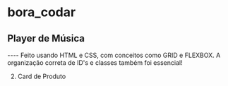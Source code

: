 # bora_codar

<h2> Player de Música </h2>
---- Feito usando HTML e CSS, com conceitos como GRID e FLEXBOX. A organização correta de ID's e classes também foi essencial! 

2) Card de Produto 
